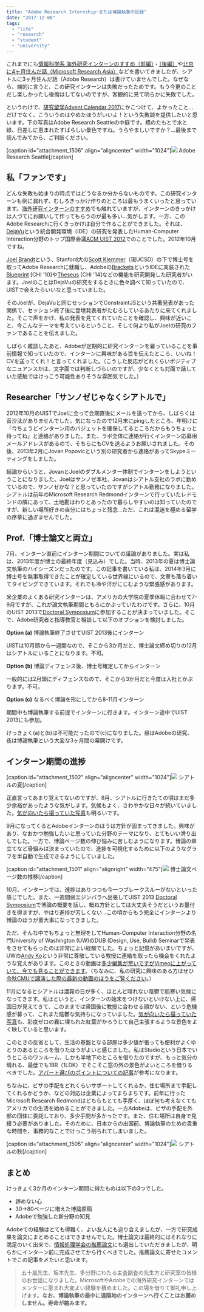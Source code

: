 ```yaml
---
title: "Adobe Research Internship─または博論執筆の記録"
date: "2017-12-08"
tags: 
  - "life"
  - "research"
  - "student"
  - "university"
---
```


これまでにも[情報科学系 海外研究インターンのすすめ〔前編〕](https://junkato.jp/ja/blog/2015/06/29/cs-research-internship-abroad/)・[〔後編〕](https://junkato.jp/ja/blog/2015/06/30/cs-research-internship-abroad-2/)や[北京に4ヶ月住んだ話（Microsoft Research Asia）](https://junkato.jp/ja/blog/2014/12/12/4-months-in-beijing-microsoft-research-asia/)などを書いてきましたが、シアトルに3ヶ月住んだ話（Adobe Research）は書けていませんでした。なぜなら、端的に言うと、この研究インターンは失敗だったためです。もう今更のことだし楽しかったし後悔はしてないのですが、客観的に見て明らかに失敗でした。

というわけで、[研究留学Advent Calendar 2017](https://adventar.org/calendars/2562)にかこつけて、よかったこと…だけでなく、こういうのはやめたほうがいいよ！という失敗談を提供したいと思います。下の写真はAdobe Research Seattleの中庭です。橋のたもとで水と緑、日差しに恵まれたすばらしい景色ですね。うらやましいですか？…最後まで読んでみてから、ご判断ください。

\[caption id="attachment\_1506" align="aligncenter" width="1024"\][![](/images/DSC_0024-1024x576.jpg)](https://junkato.jp/ja/blog/wp-content/uploads/2017/12/DSC_0024.jpg) Adobe Research Seattle\[/caption\]

## 私「ファンです」

どんな失敗も始まりの時点ではどうなるか分からないものです。この研究インターンも例に漏れず、むしろきっかけ作りのところは最もうまくいったと思っています。[海外研究インターンのすすめ](https://junkato.jp/ja/blog/2015/06/29/cs-research-internship-abroad/)でも触れていますが、インターンのきっかけは人づてにお願いして作ってもらうのが最も多い…気がします。一方、このAdobe Researchに行くきっかけは自分で作ることができました。それは、[DejaVu](https://junkato.jp/ja/dejavu/)という統合開発環境（IDE）の研究を発表したHuman-Computer Interaction分野のトップ国際会議[ACM UIST 2012](https://uist.acm.org/uist2012/)でのことでした。2012年10月ですね。

[Joel Brandt](http://joelbrandt.com/cv/)という、Stanford大の[Scott Klemmer](https://d.ucsd.edu/srk/)（現UCSD）の下で博士号を取ってAdobe Researchに就職し、Adobeの[Brackets](http://brackets.io/)というIDEに実装された[Blueprint](http://www.joelbrandt.org/publications/brandt_chi2010_example_centric_programming.pdf) \[CHI '10\]や[Theseus](http://www.joelbrandt.org/publications/lieber_chi2014_always-on_programming_visualizations.pdf) \[CHI '14\]などの機能を研究開発した研究者がいます。JoelのことはDejaVuの研究をするときに色々調べて知っていたので、UISTで会えたらいいなと思っていました。

そのJoelが、DejaVuと同じセッションでConstraintJSという共著発表があった関係で、セッション終了後に登壇発表者がたむろしているあたりに来てくれました。そこで声をかけ、私の発表を見てくれていたことを確認し、興味が近いこと、今こんなテーマを考えているということ、そして何より私がJoelの研究のファンであることを伝えました。

しばらく雑談したあと、Adobeが定期的に研究インターンを雇っていることを事前情報で知っていたので、インターンに興味がある旨を伝えたところ、いいね！CVを送ってくれ！と言ってくれました。（こうした反応がどれくらいポジティブなニュアンスかは、文字面では判断しづらいのですが、少なくとも対面で話していた感触ではけっこう可能性ありそうな雰囲気でした。）

## Researcher「サンノゼじゃなくシアトルで」

2012年10月のUISTでJoelに会って会期直後にメールを送ってから、しばらくは音沙汰がありませんでした。気になったので12月末にpingしたところ、年明けに「今ちょうどインターン用のバジェットを確保してるところだからもうちょっと待ってね」と連絡がありました。また、ラボ全体に連絡が行くインターン応募用メールアドレスがあるので、そちらにもCVを送るようお願いされました。その後、2013年2月にJovan Popovicという別の研究者から連絡があってSkypeミーティングをしました。

結論からいうと、JovanとJoelのダブルメンター体制でインターンをしようということになりました。Joelはサンノゼ本社、Jovanはシアトル支社のラボに勤めているので、サンノゼかな？と思っていたのですがシアトル勤務になりました。シアトルは前年のMicrosoft Research Redmondインターンで行っていたレドモンドの隣にあって、土地勘はわりとあったので暮らしやすいのは知っていたのですが、新しい場所好きの自分にはちょっと残念…ただ、これは混迷を極める留学の序章に過ぎませんでした。

## Prof.「博士論文と両立」

7月、インターン直前にインターン期間についての議論がありました。実は私は、2013年度が博士の最終年度（見込み）でした。当時、2013年の夏は博士論文執筆のハイシーズンだったのです。この記事を書いている私は、2014年3月に博士号を無事取得できたことが確定している世界線にいるので、文章も落ち着いてタイピングできています。それでも冷や汗がにじむような緊張感があります。

米企業のよくある研究インターンは、アメリカの大学院の夏季休暇に合わせて7-9月ですが、これが論文執筆期間ともろにかぶっていたわけです。さらに、10月のUIST 2013で[Doctoral Symposium](https://junkato.jp/ja/blog/2014/07/27/acm-doctoral-symposium-consortium/)に参加することが決まっていました。そこで、Adobe研究者と指導教官と相談して以下のオプションを検討しました。

**Option (a)** 博論執筆終了させてUIST 2013後にインターン

UISTは10月頭から一週間なので、そこから3か月だと、博士論文締め切りの12月はシアトルにいることになります。不可。

**Option (b)** 博論ディフェンス後、博士号確定してからインターン

一般的には2月頭にディフェンスなので、そこから3か月だと今度は入社とかぶります。不可。

**Option (c)** なるべく博論を形にしてから8-11月インターン

期間中も博論執筆する前提でインターンに行きます。インターン途中でUIST 2013にも参加。

けっきょく(a)と(b)は不可能だったので(c)になりました。昼はAdobeの研究、夜は博論執筆という大変な3ヶ月間の幕開けです。

## インターン期間の進捗

\[caption id="attachment\_1502" align="aligncenter" width="1024"\][![](/images/DSC08969-1024x681.jpg)](https://junkato.jp/ja/blog/wp-content/uploads/2017/12/DSC08969.jpg) シアトルの夏\[/caption\]

正直言ってあまり覚えてないのですが、8月、シアトルに行きたての頃はまだ多少余裕があったような気がします。気候もよく、さわやかな日々が続いていました。[気が向いたら撮っていた写真](https://photos.google.com/album/AF1QipMapd-iQVFW6-Af6_VWNQJ80H3_i3hJD3-dlbkF)も明るいです。

9月になってくるとAdobeインターンのほうは方針が固まってきました。興味があり、なおかつ勉強したいと思っていた分野のテーマになり、とてもいい滑り出しでした。一方で、博論ページ数の伸び悩みに苦しむようになります。博論の章立てなど骨組みは決まっていたので、進捗を可視化するために以下のようなグラフを半自動で生成できるようにしていました。

\[caption id="attachment\_1501" align="alignright" width="475"\][![](/images/chart.png)](https://junkato.jp/ja/blog/wp-content/uploads/2017/12/chart.png) 博士論文ページ数の推移\[/caption\]

10月、インターンでは、進捗はありつつも今一つブレークスルーがないといった感じでした。また、一週間弱エジンバラへ出張してUIST 2013 [Doctoral Symposium](https://junkato.jp/ja/blog/2014/07/27/acm-doctoral-symposium-consortium/)で博論の概要を話し、概ね方針としては大丈夫そうだというお墨付きを得ますが、やはり進捗が芳しくない…この頃からもう完全にインターンより博論のほうが重大事になってきました。

ただ、そんな中でもちょっと無理をしてHuman-Computer Interaction分野の名門University of Washington (UW)のDUB (Design, Use, Build) Seminarで発表をさせてもらったのは非常によい経験でした。ちょっと記憶があいまいですが、UWの[Andy Ko](http://faculty.washington.edu/ajko/)という非常に尊敬している教授に連絡を取ったら機会をくれたような覚えがあります。このときの動画は[多少編集が荒いですがVimeoに上がっていて、今でも見ることができます](https://vimeo.com/77669396)。（ちなみに、私の研究に興味のある方はぜひ[今秋CMUで講演した際の最新の動画のほうをご覧ください](https://scs.hosted.panopto.com/Panopto/Pages/Viewer.aspx?id=fd1c36b4-c0ad-49ef-b50c-aab0e5fa36b7)。）

11月になるとシアトルは濃霧の日が多く、ほとんど晴れない陰鬱で肌寒い気候になってきます。私はというと、インターンの始末をつけないといけない上に、帰国日が見えてきて、このままでは帰国後に教授に合わせる顔がない、という危機感が募って、これまた陰鬱な気持ちになっていました。[気が向いたら撮っていた写真](https://photos.google.com/album/AF1QipMHwjVsDuPzn8cAmnhNbFvEQ3cryiBGGp2lvneu)も、彩度ゼロの霧に埋もれた紅葉がかろうじて自己主張するような景色をよく映していると思います。

このときの反省として、生活の基盤となる部屋は多少値が張っても便利がよくゆとりのあるところを借りたほうがよいと感じました。私はStudioという日本でいうところのワンルーム、しかも半地下のところを借りたのですが、もっと気分の晴れる、最低でも1BR（1LDK）でそこそこ窓の外の景色がよいところを借りるべきでした。[アパート選びのポイントについての記事](http://kengg.blog75.fc2.com/blog-entry-44.html)が参考になります。

ちなみに、ビザの手配をどれくらいサポートしてくれるか、住む場所まで手配してくれるかどうか、などの対応は企業によってまちまちです。前年に行ったMicrosoft Research Redmondはどちらもとても手厚く、ほぼ何も考えなくてもアメリカでの生活を始めることができました。一方Adobeは、ビザの手配を外部の団体に委託しており、多少手間が多かったです。また、住む場所は自身で見繕う必要がありました。そのために、日本からの出国前、博論執筆のための貴重な時間を、事務的なことでけっこう削られてしまいました。

\[caption id="attachment\_1505" align="aligncenter" width="1024"\][![](/images/DSC09213-1024x681.jpg)](https://junkato.jp/ja/blog/wp-content/uploads/2017/12/DSC09213.jpg) シアトルの秋\[/caption\]

## まとめ

けっきょく3か月のインターン期間に得たものは以下の3つでした。

- 諦めない心
- 30→80ページに増えた博論原稿
- Adobeで勉強した新分野の知見

Adobeでの経験はとても得難く、よい友人にも巡り合えましたが、一方で研究成果を論文にまとめることはできませんでした。博士論文は最終的にはそれなりに満足のいく出来で、[情報処理学会の推薦論文](http://www.ipsj.or.jp/magazine/hakase/HCI02.html)にも選出していただきましたが、明らかにインターン前に完成させてから行くべきでした。推薦論文に寄せたコメントでこの記事を〆たいと思います。

> 五十嵐先生、坂本先生、多分野にわたる主査副査の先生方と研究室の皆様のお世話になりました。MicrosoftやAdobeでの海外研究インターンではメンターに恵まれ大変よい経験を積めました。この場を借りて御礼申し上げます。**なお、博論執筆の最中に遠隔地のインターンへ行くことはお薦めしません。寿命が縮みます。**

